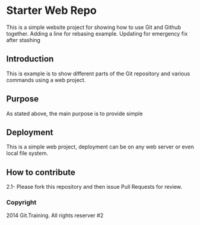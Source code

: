 # Starter Web Repo

This is a simple website project for showing how to use Git and Github together. Adding a line for rebasing example.
Updating for emergency fix after stashing

## Introduction

This is example is to show different parts of the Git repository and various commands using a web project.

## Purpose

As stated above, the main purpose is to provide simple

## Deployment 
This is a simple web project, deployment can be on any web server or even local file system.

## How to contribute

2.1- Please fork this repository and then issue Pull Requests for review.

### Copyright
2014 Git.Training.  All rights reserver #2

